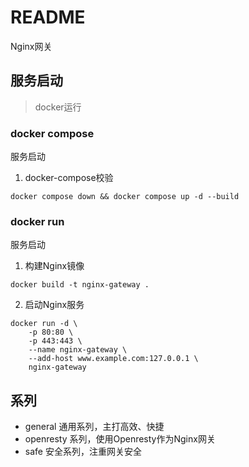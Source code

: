 # README #
Nginx网关


## 服务启动
> docker运行

### docker compose
服务启动

1. docker-compose校验
```
docker compose down && docker compose up -d --build
```

### docker run
服务启动

1. 构建Nginx镜像
```
docker build -t nginx-gateway .
```

2. 启动Nginx服务
```
docker run -d \
    -p 80:80 \
    -p 443:443 \
    --name nginx-gateway \
    --add-host www.example.com:127.0.0.1 \
    nginx-gateway
```

## 系列
- general 通用系列，主打高效、快捷
- openresty 系列，使用Openresty作为Nginx网关
- safe 安全系列，注重网关安全
